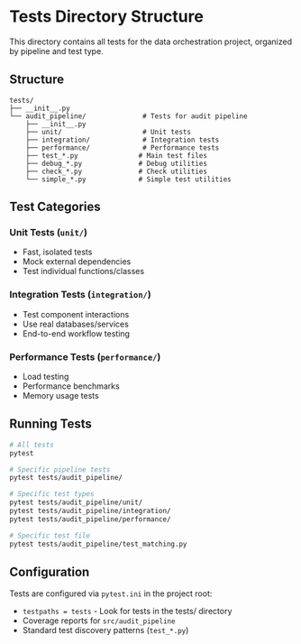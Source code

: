 # Tests Directory Structure

This directory contains all tests for the data orchestration project, organized by pipeline and test type.

## Structure

```
tests/
├── __init__.py
└── audit_pipeline/              # Tests for audit pipeline
    ├── __init__.py
    ├── unit/                    # Unit tests
    ├── integration/             # Integration tests  
    ├── performance/             # Performance tests
    ├── test_*.py               # Main test files
    ├── debug_*.py              # Debug utilities
    ├── check_*.py              # Check utilities
    └── simple_*.py             # Simple test utilities
```

## Test Categories

### Unit Tests (`unit/`)
- Fast, isolated tests
- Mock external dependencies
- Test individual functions/classes

### Integration Tests (`integration/`)
- Test component interactions
- Use real databases/services
- End-to-end workflow testing

### Performance Tests (`performance/`)
- Load testing
- Performance benchmarks
- Memory usage tests

## Running Tests

```bash
# All tests
pytest

# Specific pipeline tests
pytest tests/audit_pipeline/

# Specific test types
pytest tests/audit_pipeline/unit/
pytest tests/audit_pipeline/integration/
pytest tests/audit_pipeline/performance/

# Specific test file
pytest tests/audit_pipeline/test_matching.py
```

## Configuration

Tests are configured via `pytest.ini` in the project root:
- `testpaths = tests` - Look for tests in the tests/ directory
- Coverage reports for `src/audit_pipeline`
- Standard test discovery patterns (`test_*.py`)

